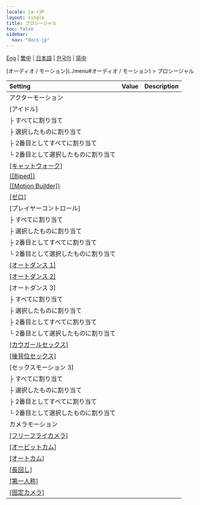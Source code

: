 ```yaml
---
locale: ja-rJP
layout: single
title: プロシージャル
toc: false
sidebar:
  nav: "docs-jp"
---
```

[Eng](/dancexr/menu/2025.4/motion/procedural) | [繁中](/tw/dancexr/menu/2025.4/motion/procedural) | [日本語](/jp/dancexr/menu/2025.4/motion/procedural) | [한국어](/kr/dancexr/menu/2025.4/motion/procedural) | [简中](/zh/dancexr/menu/2025.4/motion/procedural)

[オーディオ / モーション](../menu#オーディオ / モーション) > プロシージャル



| Setting | Value | Description |
| :--- | --- | :--- |
| アクターモーション || 
| [アイドル] || 
| ├&nbsp;すべてに割り当て || 
| ├&nbsp;選択したものに割り当て || 
| ├&nbsp;2番目としてすべてに割り当て || 
| └&nbsp;2番目として選択したものに割り当て || 
| [[キャットウォーク]](catwalk) |
| [([Biped])](biped) |
| [([Motion Builder])](motion_builder) |
| [[ゼロ]](zero) |
| [プレイヤーコントロール] || 
| ├&nbsp;すべてに割り当て || 
| ├&nbsp;選択したものに割り当て || 
| ├&nbsp;2番目としてすべてに割り当て || 
| └&nbsp;2番目として選択したものに割り当て || 
| [[オートダンス 1]](auto_dance_1) |
| [[オートダンス 2]](auto_dance_2) |
| [オートダンス 3] || 
| ├&nbsp;すべてに割り当て || 
| ├&nbsp;選択したものに割り当て || 
| ├&nbsp;2番目としてすべてに割り当て || 
| └&nbsp;2番目として選択したものに割り当て || 
| [[カウガールセックス]](cowgirl_sex) |
| [[後背位セックス]](sex_from_behind) |
| [セックスモーション 3] || 
| ├&nbsp;すべてに割り当て || 
| ├&nbsp;選択したものに割り当て || 
| ├&nbsp;2番目としてすべてに割り当て || 
| └&nbsp;2番目として選択したものに割り当て || 
| カメラモーション || 
| [[フリーフライカメラ]](freefly_cam) |
| [[オービットカム]](orbit_cam) |
| [[オートカム]](auto_cam) |
| [[長回し]](long_take) |
| [[第一人称]](first_person) |
| [[固定カメラ]](fixed_camera) |
